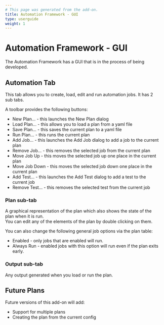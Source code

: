 ```yaml
---
# This page was generated from the add-on.
title: Automation Framework - GUI
type: userguide
weight: 1
---
```


# Automation Framework - GUI

The Automation Framework has a GUI that is in the process of being developed.

## Automation Tab

This tab allows you to create, load, edit and run automation jobs. It has 2 sub tabs.


A toolbar provides the following buttons:

* New Plan... - this launches the New Plan dialog
* Load Plan... - this allows you to load a plan from a yaml file
* Save Plan... - this saves the current plan to a yaml file
* Run Plan... - this runs the current plan
* Add Job... - this launches the Add Job dialog to add a job to the current plan
* Remove Job... - this removes the selected job from the current plan
* Move Job Up - this moves the selected job up one place in the current plan
* Move Job Down - this moves the selected job down one place in the current plan
* Add Test... - this launches the Add Test dialog to add a test to the current job
* Remove Test... - this removes the selected test from the current job

### Plan sub-tab

A graphical representation of the plan which also shows the state of the plan when it is run.  
You can edit any of the elements of the plan by double clicking on them.


You can also change the following general job options via the plan table:

* Enabled - only jobs that are enabled will run.
* Always Run - enabled jobs with this option will run even if the plan exits early.

### Output sub-tab

Any output generated when you load or run the plan.

## Future Plans

Future versions of this add-on will add:

* Support for multiple plans
* Creating the plan from the current config
